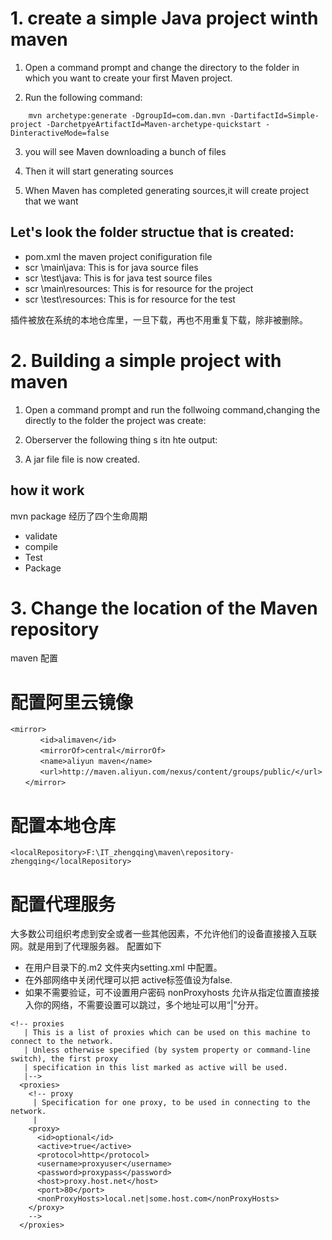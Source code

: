 # 1. create a simple Java project winth maven 
1. Open a command prompt and change the directory to the folder in which you want to create your first Maven project.

2. Run the following command:
```
    mvn archetype:generate -DgroupId=com.dan.mvn -DartifactId=Simple-project -DarchetpyeArtifactId=Maven-archetype-quickstart -DinteractiveMode=false
```
3. you will see Maven downloading a bunch of files

4. Then it will start generating sources

5. When Maven has completed generating sources,it will create project that we want

## Let's look the folder structue that is created:
* pom.xml the maven project conifiguration file
* scr \main\java: This is for java source files
* scr \test\java: This is for java test source files
* scr \main\resources: This is for resource for the project 
* scr \test\resources: This is for resource for the test 

插件被放在系统的本地仓库里，一旦下载，再也不用重复下载，除非被删除。
# 2. Building a simple project with maven
 
1. Open a command prompt and  run the follwoing command,changing the directly to the folder the project was create:

2. Oberserver the following thing s itn hte output:


3. A jar file file is now created.

## how it work 
 mvn package 
经历了四个生命周期
* validate
* compile 
* Test
* Package

# 3. Change the location of the Maven repository 


maven  配置
# 配置阿里云镜像
```
<mirror>
　　　　<id>alimaven</id>
　　　　<mirrorOf>central</mirrorOf>
　　　　<name>aliyun maven</name>
　　　　<url>http://maven.aliyun.com/nexus/content/groups/public/</url>
　　</mirror>

```
# 配置本地仓库
```
<localRepository>F:\IT_zhengqing\maven\repository-zhengqing</localRepository>
```
# 配置代理服务

大多数公司组织考虑到安全或者一些其他因素，不允许他们的设备直接接入互联网。就是用到了代理服务器。
配置如下
* 在用户目录下的.m2 文件夹内setting.xml 中配置。
* 在外部网络中关闭代理可以把 active标签值设为false.
* 如果不需要验证，可不设置用户密码
nonProxyhosts 允许从指定位置直接接入你的网络，不需要设置可以跳过，多个地址可以用“|”分开。

```
<!-- proxies
   | This is a list of proxies which can be used on this machine to connect to the network.
   | Unless otherwise specified (by system property or command-line switch), the first proxy
   | specification in this list marked as active will be used.
   |-->
  <proxies>
    <!-- proxy
     | Specification for one proxy, to be used in connecting to the network.
     |
    <proxy>
      <id>optional</id>
      <active>true</active>
      <protocol>http</protocol>
      <username>proxyuser</username>
      <password>proxypass</password>
      <host>proxy.host.net</host>
      <port>80</port>
      <nonProxyHosts>local.net|some.host.com</nonProxyHosts>
    </proxy>
    -->
  </proxies>
```
